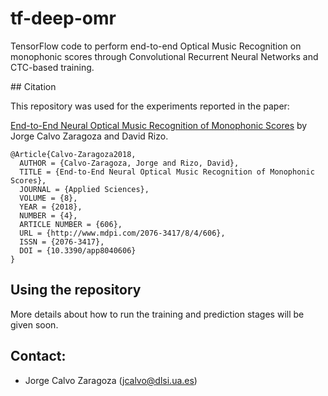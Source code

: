 # tf-deep-omr

TensorFlow code to perform end-to-end Optical Music Recognition on monophonic scores through Convolutional Recurrent Neural Networks and CTC-based training.

## Citation

This repository was used for the experiments reported in the paper:

[End-to-End Neural Optical Music Recognition of Monophonic Scores](http://www.mdpi.com/2076-3417/8/4/606) by Jorge Calvo Zaragoza and David Rizo.

```
@Article{Calvo-Zaragoza2018,
  AUTHOR = {Calvo-Zaragoza, Jorge and Rizo, David},
  TITLE = {End-to-End Neural Optical Music Recognition of Monophonic Scores},
  JOURNAL = {Applied Sciences},
  VOLUME = {8},
  YEAR = {2018},
  NUMBER = {4},
  ARTICLE NUMBER = {606},
  URL = {http://www.mdpi.com/2076-3417/8/4/606},
  ISSN = {2076-3417},
  DOI = {10.3390/app8040606}
}
```


## Using the repository

More details about how to run the training and prediction stages will be given soon.

## Contact: 

* Jorge Calvo Zaragoza (jcalvo@dlsi.ua.es)
